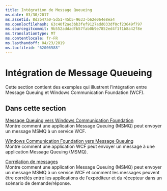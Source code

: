 ```yaml
---
title: Intégration de Message Queueing
ms.date: 03/30/2017
ms.assetid: 8d2b47a0-5d51-45b5-9633-b62e064e8ea4
ms.openlocfilehash: 63c40f2ae3bb3fef9127add033df0cf23649f797
ms.sourcegitcommit: 9b552addadfb57fab0b9e7852ed4f1f1b8a42f8e
ms.translationtype: MT
ms.contentlocale: fr-FR
ms.lasthandoff: 04/23/2019
ms.locfileid: "62006588"
---
```

# <a name="message-queueing-integration"></a>Intégration de Message Queueing
Cette section contient des exemples qui illustrent l’intégration entre Message Queuing et Windows Communication Foundation (WCF).  
  
## <a name="in-this-section"></a>Dans cette section  
 [Message Queuing vers Windows Communication Foundation](../../../../docs/framework/wcf/samples/message-queuing-to-wcf.md)  
 Montre comment une application Message Queuing (MSMQ) peut envoyer un message MSMQ à un service WCF.
  
 [Windows Communication Foundation vers Message Queuing](../../../../docs/framework/wcf/samples/wcf-to-message-queuing.md)  
 Montre comment une application WCF peut envoyer un message à une application Message Queuing (MSMQ).  
  
 [Corrélation de messages](../../../../docs/framework/wcf/samples/message-correlation.md)  
 Montre comment une application Message Queuing (MSMQ) peut envoyer un message MSMQ à un service WCF et comment les messages peuvent être corrélés entre les applications de l’expéditeur et du récepteur dans un scénario de demande/réponse.
